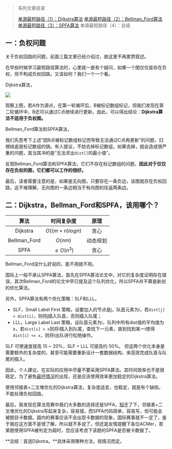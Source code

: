 > 系列文章目录
>
> [单源最短路径（1）：Dijkstra算法](http://www.61mon.com/index.php/archives/194/)
> [单源最短路径（2）：Bellman_Ford算法](http://www.61mon.com/index.php/archives/195/)
> [单源最短路径（3）：SPFA算法](http://www.61mon.com/index.php/archives/196/)
> 单源最短路径（4）：总结

## 一：负权问题

关于负权回路的问题，前面三篇文章已经介绍过，故这里不再累赘叙述。

在早些时候学习最短路径算法时，心里就一直有个疑问，如果一个图仅仅是存在负权，但不构成负权回路，又该如何？我们一个一个看。

Dijkstra算法，

![](http://oi0fekpsr.bkt.clouddn.com/%E5%8D%95%E6%BA%90%E6%9C%80%E7%9F%AD%E8%B7%AF%E5%BE%84_15.png#mirages-width=260&mirages-height=230&mirages-cdn-type=1)

观察上图，若A作为源点，在第一轮循环后，B被标记数组标记，但我们发现在第二轮循环中，B还可以通过C点继续进行更新。由此，可以得出结论：**Dijkstra算法不适用于负权图。**

Bellman_Ford算法和SPFA算法，

我们先思考下上述“因B点被标记数组标记而导致无法通过C点再更新”的问题，归根结底是标记数组的锅。有人提议，不妨去掉标记数组，如果去掉，就会造成很严重的问题，首当其冲的是“无法求出`dist[]`的最小值”。

反观Bellman_Ford算法和SPFA算法，它们不存在标记数组的问题，**因此对于仅仅存在负权的图，它们都可以工作的很好。**

最后，读者需要注意的是，如果是无向图，只要存在一条负边，该图就存在负权回路，这不难理解，无向图的一条边相当于有向图的往返两条边。

## 二：Dijkstra，Bellman_Ford和SPFA，该用哪个？

|      算法      |     时间复杂度      |  原理  |
| :----------: | :------------: | :--: |
|   Dijkstra   | $O((m+n)logn)$ |  贪心  |
| Bellman_Ford |    $O(nm)$     | 动态规划 |
|     SPFA     |   $≤O(n^3)$    |  贪心  |

Bellman_Ford没什么好说的，能不用就不用。

国际上一般不承认SPFA算法，首先在SPFA算法论文中，对它的复杂度证明存在错误，其次Bellman_Ford的论文中早已提及这个队列优化，所以SPFA并不算是新创的优化算法。

另外，SPFA算法有两个优化策略：SLF和LLL。

* SLF，Small Label First 策略，设要加入的节点是j，队首元素为i，若`dist[j] < dist[i]`，则将j插入队首，否则插入队尾； 
* LLL，Large Label Last 策略，设队首元素为i，队列中所有dist值的平均值为x，若`dist[i] > x`则将i插入到队尾，查找下一元素，直到找到某一i使得`dist[i] <= x`，则将i出队进行松弛操作。 

SLF 可使速度提高 15 ~ 20%，SLF + LLL 可提高约 50%。 但这两个优化本身是需要额外的复杂度的，甚至可能需要重新设计一套数据结构，来高效完成队首与队尾的插入。

因此，个人建议，在实际的应用中尽量不要采用SPFA算法。其时间效率也不是很稳定，为了避免[最坏情况](http://www.61mon.com/index.php/archives/196/#menu_index_5)的出现，还是应该使用效率更加稳定的Dijkstra算法。

使用邻接表+二叉堆优化的Dijkstra算法，复杂度适宜，也稳定，就是有个缺陷，不能处理负权回路。

最后，我发现在算法竞赛中我们大多数的选择还是SPFA，[知乎](https://www.zhihu.com/question/37832084)了下，邻接表+二叉堆优化的Dijkstra写起来复杂，容易错，而SPFA代码简单，容易写，但可能会被题目卡数据。国内的赛事应该不会出现卡数据的现象，国际赛事就不一定了，鉴于我在这方面不是很了解，所以就不多说了。但还是友情提醒下各位ACMer，若某题使用SPFA被判定为超时，您应该考虑下该题的SPFA是否被卡数据了。

**总结：首选Dijkstra。**具体采用哪种方法，视情况而定。
